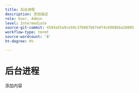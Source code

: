 ```yaml
---
title: 后台进程
description: 添加描述
role: User, Admin
level: Intermediate
source-git-commit: 4594a55a9ce59c376067b67e0f4c6988bba28095
workflow-type: tm+mt
source-wordcount: '8'
ht-degree: 0%

---
```


# 后台进程

添加内容
